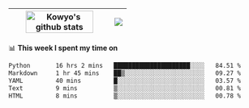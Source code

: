 | <a href="https://github.com/anuraghazra/github-readme-stats"><img width="85%" src="https://github-readme-stats.vercel.app/api?username=kowyo&show_icons=true&hide_border=true&theme=transparent" alt="Kowyo's github stats" /></a> | <a href="https://github.com/anuraghazra/github-readme-stats"><img align="center" src="https://github-readme-stats.vercel.app/api/top-langs/?username=kowyo&exclude_repo=Engineering-Competition-Robot,mobile-robot&hide=c,assembly,shaderlab,hlsl,mathematica,cmake&layout=compact&hide_border=true&theme=transparent" /></a> |
| ------------- | ------------- |

📊 **This week I spent my time on**
<!--START_SECTION:waka-->

```txt
Python       16 hrs 2 mins   █████████████████████░░░░   84.51 %
Markdown     1 hr 45 mins    ██▒░░░░░░░░░░░░░░░░░░░░░░   09.27 %
YAML         40 mins         █░░░░░░░░░░░░░░░░░░░░░░░░   03.57 %
Text         9 mins          ▒░░░░░░░░░░░░░░░░░░░░░░░░   00.81 %
HTML         8 mins          ▒░░░░░░░░░░░░░░░░░░░░░░░░   00.78 %
```

<!--END_SECTION:waka-->
